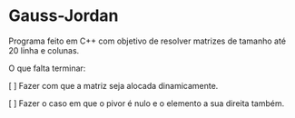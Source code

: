 # Gauss-Jordan
Programa feito em C++ com objetivo de resolver matrizes de tamanho até 20 linha e colunas.

O que falta terminar:

[ ]   Fazer com que a matriz seja alocada dinamicamente.

[ ]   Fazer o caso em que o pivor é nulo e o elemento a sua direita também.
